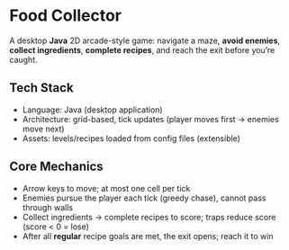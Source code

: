 # Food Collector

A desktop **Java** 2D arcade-style game: navigate a maze, **avoid enemies**, **collect ingredients**, **complete recipes**, and reach the exit before you’re caught.

## Tech Stack
- Language: Java (desktop application)
- Architecture: grid-based, tick updates (player moves first → enemies move next)
- Assets: levels/recipes loaded from config files (extensible)

## Core Mechanics
- Arrow keys to move; at most one cell per tick
- Enemies pursue the player each tick (greedy chase), cannot pass through walls
- Collect ingredients → complete recipes to score; traps reduce score (score < 0 = lose)
- After all **regular** recipe goals are met, the exit opens; reach it to win
